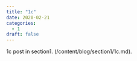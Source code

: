```yaml
---
title: "1c"
date: 2020-02-21
categories:
  - 1
draft: false
---
```


1c post in section1. (/content/blog/section1/1c.md).
